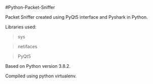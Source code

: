 #Python-Packet-Sniffer

Packet Sniffer created using PyQt5 interface and Pyshark in Python.

Libraries used: 
> sys

> netifaces

> PyQt5

Based on Python version 3.8.2.

Compiled using python virtualenv.
